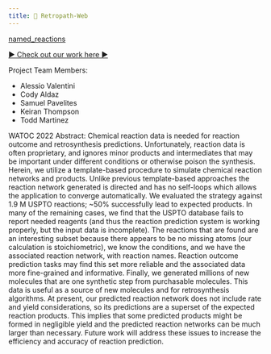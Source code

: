 ```yaml
---
title: 🧪 Retropath-Web
---
```



[named_reactions](notes/named_reactions.md) 

[▶️ Check out our work here ▶️](https://youtu.be/L-8zXFInrOc)


Project Team Members:
 - Alessio Valentini
 - Cody Aldaz
 - Samuel Pavelites
 - Keiran Thompson
 - Todd Martinez

WATOC 2022 Abstract:
Chemical reaction data is needed for reaction outcome and retrosynthesis predictions. Unfortunately, reaction data is often proprietary, and ignores minor products and intermediates that may be important under different conditions or otherwise poison the synthesis. Herein, we utilize a template-based procedure to simulate chemical reaction networks and products. Unlike previous template-based approaches the reaction network generated is directed and has no self-loops which allows the application to converge automatically. We evaluated the strategy against 1.9 M USPTO reactions; ~50% successfully lead to expected products. In many of the remaining cases, we find that the USPTO database fails to report needed reagents (and thus the reaction prediction system is working properly, but the input data is incomplete). The reactions that are found are an interesting subset because there appears to be no missing atoms (our calculation is stoichiometric), we know the conditions, and we have the associated reaction network, with reaction names. Reaction outcome prediction tasks may find this set more reliable and the associated data more fine-grained and informative. Finally, we generated millions of new molecules that are one synthetic step from purchasable molecules. This data is useful as a source of new molecules and for retrosynthesis algorithms. At present, our predicted reaction network does not include rate and yield considerations, so its predictions are a superset of the expected reaction products. This implies that some predicted products might be formed in negligible yield and the predicted reaction networks can be much larger than necessary. Future work will address these issues to increase the efficiency and accuracy of reaction prediction. 


